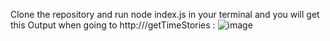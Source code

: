 Clone the repository and run node index.js in your terminal
and you will get this Output when going to http://<localhost>/getTimeStories :
![image](https://github.com/user-attachments/assets/3f847542-9ab5-49e4-b549-7bf931b212ff)

